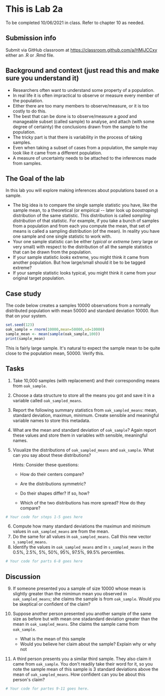 # This is Lab 2a

To be completed 10/06/2021 in class. Refer to chapter 10 as needed.

## Submission info
Submit via GitHub classroom at https://classroom.github.com/a/HMjJCCxy either an .R or .Rmd file.

## Background and context (just read this and make sure you understand it)

- Researchers often want to understand some property of a population.
- In real life it is often impractical to observe or measure every member of the population.
- Either there are too many members to observe/measure, or it is too costly to do this. 
- The best that can be done is to observe/measure a *good* and manageable subset (called sample) to analyse, and attach (with some degree of certainty) the conclusions drawn from the sample to the population.
- The tricky part is that there is variability in the process of taking samples.
- Even when taking a subset of cases from a population, the sample may look like it came from a different population.
- A measure of uncertainty needs to be attached to the inferences made from samples.

## The Goal of the lab

In this lab you will explore making inferences about populations based on a sample. 

- The big idea is to compare the single sample statistic you have, like the sample mean, to a theoretical (or empirical -- later look up *boostraping*) distribution of the same statistic. This distribution is called *sampling distribution* of that statistic. For example, if you take a bunch of samples from a population and from each you compute the mean, that set of means is called a sampling distribution (of the mean). In reality you have one sample and one single statistic to work with.
- Your one sample statistic can be either *typical* or *extreme* (very large or very small) with respect to the distribution of all the sample statistics that can be drawn from the population.
- If your sample statistic *looks* extreme, you might think it came from another population. But how large/small should it be to be tagged extreme?
- If your sample statistic looks typical, you might think it came from your original target population.

## Case study
The code below creates a samples 10000 observations from a normally distributed population with mean 50000 and standard deviation 10000. Run that on your system.

```r
set.seed(123)
oak_sample = rnorm(10000,mean=50000,sd=10000)
sample_mean <- mean(sample(oak_sample,100))
print(sample_mean)
```
This is fairly large sample. It's natural to expect the sample mean to be quite close to the population mean, 50000. Verify this.

## Tasks
1. Take 10,000 samples (with replacement) and their corresponding means from `oak_sample`.
2. Choose a data structure to store all the means you got and save it in a variable called `oak_sampled_means`.
3. Report the following summary statistics from `oak_sampled_means`: mean, standard deviation, maximun, minimum. Create sensible and meaningful variable names to store this metadata.
4. What are the mean and standard deviation of `oak_sample`? Again report these values and store them in variables with sensible, meaningful names.
5. Visualize the distributions of `oak_sampled_means` and `oak_sample`. What can you say about these distributions? 

    Hints: Consider these questions:

    -   How do their centers compare?

    -   Are the distributions symmetric?

    -   Do their shapes differ? If so, how?

    -   Which of the two distributions has more spread? How do they compare?
```r
# Your code for steps 1-5 goes here
```

6. Compute how many standard deviations the maximun and minimum values in `oak_sampled_means` are from the mean.
7. Do the same for all values in `oak_sampled_means`. Call this new vector `s_sampled_means`.
8. Identify the values in `oak_sampled_means` and in `s_sampled_means` in the 0.5%, 2.5%, 5%, 50%, 95%, 97.5%, 99.5% percentiles.

```r
# Your code for parts 6-8 goes here
```

## Discussion
9. If someone presented you a sample of size 10000 whose mean is slightly greater than the mimimun mean you observed in `oak_sampled_means`; she claims the sample is from `oak_sample`. Would you be skeptical or confident of the claim?
10. Suppose another person presented you another sample of the same size as before but with mean one stadandard deviation greater than the mean in `oak_sampled_means`. She claims the sample came from `oak_sample`.

    -  What is the mean of this sample
    -  Would you believe her claim about the sample? Explain why or why not

11. A third person presents you a similar third sample. They also claim it came from `oak_sample`. You don't readily take their word for it, so you note the sample mean of this sample is 3 standard deviations above the mean of `oak_sampled_means`. How confident can you be about this person's claim?

```r
# Your code for partes 9-11 goes here.
```
